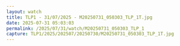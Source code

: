 ```yaml
---
layout: watch
title: TLP1 - 31/07/2025 - M20250731_050303_TLP_1T.jpg
date: 2025-07-31 05:03:03
permalink: /2025/07/31/watch/M20250731_050303_TLP_1
capture: TLP1/2025/202507/20250730/M20250731_050303_TLP_1T.jpg
---
```

